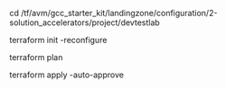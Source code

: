 cd /tf/avm/gcc_starter_kit/landingzone/configuration/2-solution_accelerators/project/devtestlab

terraform init  -reconfigure 

terraform plan 


terraform apply -auto-approve 
